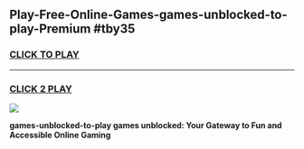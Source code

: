 
## Play-Free-Online-Games-games-unblocked-to-play-Premium #tby35
<h3>
<a href="https://premium.freeplayer.one?title=games-unblocked-to-play&ref=8M">CLICK TO PLAY</a></h3>
<hr>

<h3>
<a href="https://premium.freeplayer.one?title=games-unblocked-to-play&ref=8M">CLICK 2 PLAY</a>
  
</h3>

<a href="https://premium.freeplayer.one?title=games-unblocked-to-play&ref=8M"><img src="https://clearcache.store/games.png"></a>


**games-unblocked-to-play games unblocked: Your Gateway to Fun and Accessible Online Gaming**
